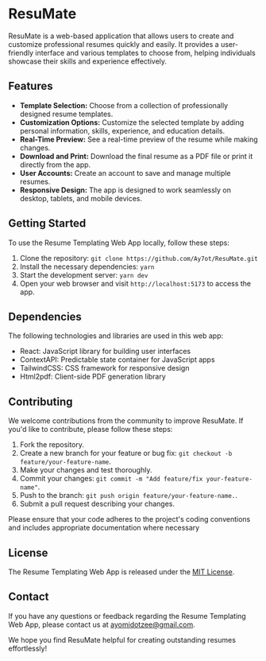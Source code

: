 # ResuMate

ResuMate is a web-based application that allows users to create and customize professional resumes quickly and easily. It provides a user-friendly interface and various templates to choose from, helping individuals showcase their skills and experience effectively.

## Features

- **Template Selection:** Choose from a collection of professionally designed resume templates.
- **Customization Options:** Customize the selected template by adding personal information, skills, experience, and education details.
- **Real-Time Preview:** See a real-time preview of the resume while making changes.
- **Download and Print:** Download the final resume as a PDF file or print it directly from the app.
- **User Accounts:** Create an account to save and manage multiple resumes.
- **Responsive Design:** The app is designed to work seamlessly on desktop, tablets, and mobile devices.

## Getting Started

To use the Resume Templating Web App locally, follow these steps:

1. Clone the repository: `git clone https://github.com/Ay7ot/ResuMate.git`
2. Install the necessary dependencies: `yarn`
3. Start the development server: `yarn dev`
4. Open your web browser and visit `http://localhost:5173` to access the app.

## Dependencies

The following technologies and libraries are used in this web app:

- React: JavaScript library for building user interfaces
- ContextAPI: Predictable state container for JavaScript apps
- TailwindCSS: CSS framework for responsive design
- Html2pdf: Client-side PDF generation library

## Contributing

We welcome contributions from the community to improve ResuMate. If you'd like to contribute, please follow these steps:

1. Fork the repository.
2. Create a new branch for your feature or bug fix: `git checkout -b feature/your-feature-name`.
3. Make your changes and test thoroughly.
4. Commit your changes: `git commit -m "Add feature/fix your-feature-name"`.
5. Push to the branch: `git push origin feature/your-feature-name.`.
6. Submit a pull request describing your changes.

Please ensure that your code adheres to the project's coding conventions and includes appropriate documentation where necessary

## License

The Resume Templating Web App is released under the [MIT License](https://opensource.org/licenses/MIT).

## Contact

If you have any questions or feedback regarding the Resume Templating Web App, please contact us at [ayomidotzee@gmail.com](mailto:ayomidotzee@gmail.com).

We hope you find ResuMate helpful for creating outstanding resumes effortlessly!
